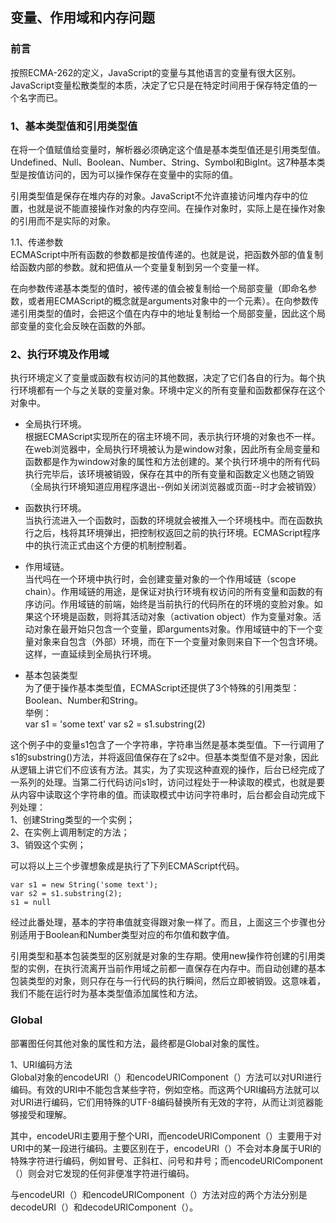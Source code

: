 ## 变量、作用域和内存问题
### 前言
按照ECMA-262的定义，JavaScript的变量与其他语言的变量有很大区别。JavaScript变量松散类型的本质，决定了它只是在特定时间用于保存特定值的一个名字而已。  

### 1、基本类型值和引用类型值  
在将一个值赋值给变量时，解析器必须确定这个值是基本类型值还是引用类型值。  
Undefined、Null、Boolean、Number、String、Symbol和BigInt。这7种基本类型是按值访问的，因为可以操作保存在变量中的实际的值。  

引用类型值是保存在堆内存的对象。JavaScript不允许直接访问堆内存中的位置，也就是说不能直接操作对象的内存空间。在操作对象时，实际上是在操作对象的引用而不是实际的对象。  

1.1、传递参数  
ECMAScript中所有函数的参数都是按值传递的。也就是说，把函数外部的值复制给函数内部的参数。就和把值从一个变量复制到另一个变量一样。  

在向参数传递基本类型的值时，被传递的值会被复制给一个局部变量（即命名参数，或者用ECMAScript的概念就是arguments对象中的一个元素）。在向参数传递引用类型的值时，会把这个值在内存中的地址复制给一个局部变量，因此这个局部变量的变化会反映在函数的外部。  

### 2、执行环境及作用域
执行环境定义了变量或函数有权访问的其他数据，决定了它们各自的行为。每个执行环境都有一个与之关联的变量对象。环境中定义的所有变量和函数都保存在这个对象中。  

* 全局执行环境。  
根据ECMAScript实现所在的宿主环境不同，表示执行环境的对象也不一样。在web浏览器中，全局执行环境被认为是window对象，因此所有全局变量和函数都是作为window对象的属性和方法创建的。某个执行环境中的所有代码执行完毕后，该环境被销毁，保存在其中的所有变量和函数定义也随之销毁（全局执行环境知道应用程序退出--例如关闭浏览器或页面--时才会被销毁）  

* 函数执行环境。  
当执行流进入一个函数时，函数的环境就会被推入一个环境栈中。而在函数执行之后，栈将其环境弹出，把控制权返回之前的执行环境。ECMAScript程序中的执行流正式由这个方便的机制控制着。  

* 作用域链。  
当代吗在一个环境中执行时，会创建变量对象的一个作用域链（scope chain）。作用域链的用途，是保证对执行环境有权访问的所有变量和函数的有序访问。作用域链的前端，始终是当前执行的代码所在的环境的变脸对象。如果这个环境是函数，则将其活动对象（activation object）作为变量对象。活动对象在最开始只包含一个变量，即arguments对象。作用域链中的下一个变量对象来自包含（外部）环境，而在下一个变量对象则来自下一个包含环境。这样，一直延续到全局执行环境。  

* 基本包装类型  
为了便于操作基本类型值，ECMAScript还提供了3个特殊的引用类型：Boolean、Number和String。  
举例：  
var s1 = 'some text'
var s2 = s1.substring(2)  

这个例子中的变量s1包含了一个字符串，字符串当然是基本类型值。下一行调用了s1的substring()方法，并将返回值保存在了s2中。但基本类型值不是对象，因此从逻辑上讲它们不应该有方法。其实，为了实现这种直观的操作，后台已经完成了一系列的处理。当第二行代码访问s1时，访问过程处于一种读取的模式，也就是要从内容中读取这个字符串的值。而读取模式中访问字符串时，后台都会自动完成下列处理：  
1、创建String类型的一个实例；  
2、在实例上调用制定的方法；  
3、销毁这个实例；  

可以将以上三个步骤想象成是执行了下列ECMAScript代码。  
```
var s1 = new String('some text');
var s2 = s1.substring(2);
s1 = null
```
经过此番处理，基本的字符串值就变得跟对象一样了。而且，上面这三个步骤也分别适用于Boolean和Number类型对应的布尔值和数字值。  

引用类型和基本包装类型的区别就是对象的生存期。使用new操作符创建的引用类型的实例，在执行流离开当前作用域之前都一直保存在内存中。而自动创建的基本包装类型的对象，则只存在与一行代码的执行瞬间，然后立即被销毁。这意味着，我们不能在运行时为基本类型值添加属性和方法。  

### Global
部署图任何其他对象的属性和方法，最终都是Global对象的属性。  

1、URI编码方法  
Global对象的encodeURI（）和encodeURIComponent（）方法可以对URI进行编码。有效的URI中不能包含某些字符，例如空格。而这两个URI编码方法就可以对URI进行编码，它们用特殊的UTF-8编码替换所有无效的字符，从而让浏览器能够接受和理解。  

其中，encodeURI主要用于整个URI，而encodeURIComponent（）主要用于对URI中的某一段进行编码。主要区别在于，encodeURI（）不会对本身属于URI的特殊字符进行编码，例如冒号、正斜杠、问号和井号；而encodeURIComponent（）则会对它发现的任何非便准字符进行编码。   

与encodeURI（）和encodeURIComponent（）方法对应的两个方法分别是decodeURI（）和decodeURIComponent（）。
